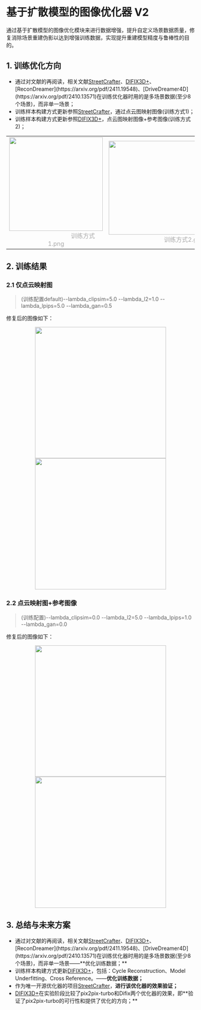 # 基于扩散模型的图像优化器 V2
通过基于扩散模型的图像优化模块来进行数据增强，提升自定义场景数据质量，修复消除场景重建伪影以达到增强训练数据，实现提升重建模型精度与鲁棒性的目的。

## 1. 训练优化方向
- 通过对文献的再阅读，相关文献[StreetCrafter](https://arxiv.org/abs/2412.13188)、[DIFIX3D+](https://arxiv.org/pdf/2503.01774?)、[ReconDreamer](https://arxiv.org/pdf/2411.19548)、[DriveDreamer4D](https://arxiv.org/pdf/2410.13571)在训练优化器时用的是多场景数据(至少8个场景)，而非单一场景；
- 训练样本构建方式更新参照[StreetCrafter](https://arxiv.org/abs/2412.13188)，通过点云图映射图像(训练方式1)；
- 训练样本构建方式更新参照[DIFIX3D+](https://arxiv.org/pdf/2503.01774?)，点云图映射图像+参考图像(训练方式2)；

<table rules="none" align="center">
  <tr>
    <td> 
      <center>
        <img src="https://github.com/user-attachments/assets/71f4672b-6dae-43bc-ba60-ff633032bf11" height="250px">
        <br/>
        <font color="AAAAAA">&emsp;&emsp;&emsp;&emsp;&emsp;&emsp;&emsp;&emsp;&emsp;训练方式1.png</font>
      </center>
    </td>
    <td>
      <center>
        <img src="https://github.com/user-attachments/assets/bd060d71-5596-429f-b16b-a73a4d5cd9bb" height="250px">
        <br/>
        <font color="AAAAAA">&emsp;&emsp;&emsp;&emsp;&emsp;&emsp;&emsp;&emsp;&emsp;训练方式2.gif</font>
      </center>
    </td>
  </tr>
</table>

## 2. 训练结果
### 2.1 仅点云映射图

> (训练配置default)--lambda_clipsim=5.0 --lambda_l2=1.0 --lambda_lpips=5.0 --lambda_gan=0.5

修复后的图像如下：

<div align=center>
<img src="https://github.com/user-attachments/assets/63d41bd9-3363-43a5-8350-1bb6440faac9" width="350px">
<img src="https://github.com/user-attachments/assets/db914ce1-57ce-4062-907a-e9cecaad5590" width="350px">
</div>

### 2.2 点云映射图+参考图像

> (训练配置)--lambda_clipsim=0.0 --lambda_l2=5.0 --lambda_lpips=1.0 --lambda_gan=0.0

修复后的图像如下：

<div align=center>
<img src="https://github.com/user-attachments/assets/36814cb7-2035-42ab-8147-c3c7e9b632ff" width="350px">
<img src="https://github.com/user-attachments/assets/9d727f17-696d-45f7-9557-7b438679d756" width="350px">
</div>


## 3. 总结与未来方案

- 通过对文献的再阅读，相关文献[StreetCrafter](https://arxiv.org/abs/2412.13188)、[DIFIX3D+](https://arxiv.org/pdf/2503.01774?)、[ReconDreamer](https://arxiv.org/pdf/2411.19548)、[DriveDreamer4D](https://arxiv.org/pdf/2410.13571)在训练优化器时用的是多场景数据(至少8个场景)，而非单一场景——**优化训练数据；**
- 训练样本构建方式更新[DIFIX3D+](https://arxiv.org/pdf/2503.01774?)，包括：Cycle Reconstruction、Model Underfitting、Cross Reference。——**优化训练数据；**
- 作为唯一开源优化器的项目[StreetCrafter](https://github.com/zju3dv/street_crafter)，**进行该优化器的效果验证；**
- [DIFIX3D+](https://arxiv.org/pdf/2503.01774?)在实验阶段比较了pix2pix-turbo和Difix两个优化器的效果，即**验证了pix2pix-turbo的可行性和提供了优化的方向；**
